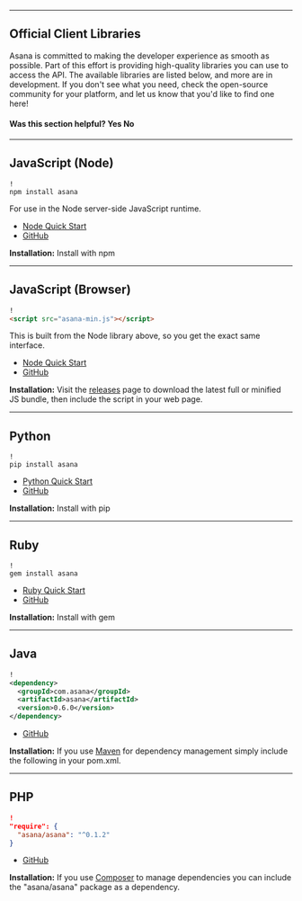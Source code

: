 <hr class="full-line">
<section class="full-section">

# Official Client Libraries

Asana is committed to making the developer experience as smooth as possible. Part of this effort is providing high-quality libraries you can use to access the API. The available libraries are listed below, and more are in development. If you don't see what you need, check the open-source community for your platform, and let us know that you'd like to find one here!

<div>
  <div class="docs-developer-satisfaction-content">
      <h4>Was this section helpful? <a class="positiveFeedback-DevSatisfaction" style="cursor:pointer;">Yes </a><a class="negativeFeedback-DevSatisfaction" style="cursor:pointer;">No</a></h4>
  </div>
</div>

---

<a name="NodeJS"></a>
## JavaScript (Node)
```shell
!
npm install asana
```

For use in the Node server-side JavaScript runtime.

* [Node Quick Start](#node-hello-world)
* [GitHub](https://github.com/Asana/node-asana/)

**Installation:** Install with npm

---

<a name="BrowserJS"></a>
## JavaScript (Browser)
```html
!
<script src="asana-min.js"></script>
```

This is built from the Node library above, so you get the exact same interface.

* [Node Quick Start](#node-hello-world)
* [GitHub](https://github.com/Asana/node-asana/)

**Installation:** Visit the [releases](https://github.com/Asana/node-asana/releases) page to download the latest full or minified JS bundle, then include the script in your web page.

---

<a name="Python"></a>
## Python
```shell
!
pip install asana
```

* [Python Quick Start](#python-hello-world)
* [GitHub](https://github.com/Asana/python-asana/)

**Installation:** Install with pip

---

<a name="Ruby"></a>
## Ruby
```shell
!
gem install asana
```

* [Ruby Quick Start](#ruby-hello-world)
* [GitHub](https://github.com/Asana/ruby-asana/)

**Installation:** Install with gem

---

<a name="Java"></a>
## Java
```xml
!
<dependency>
  <groupId>com.asana</groupId>
  <artifactId>asana</artifactId>
  <version>0.6.0</version>
</dependency>
```
* [GitHub](https://github.com/Asana/java-asana/)

**Installation:** If you use [Maven](https://maven.apache.org/) for dependency management simply include the following in your pom.xml.


---

<a name="PHP"></a>
## PHP
```json
!
"require": {
  "asana/asana": "^0.1.2"
}
```

* [GitHub](https://github.com/Asana/php-asana/)

**Installation:** If you use [Composer](https://getcomposer.org/) to manage dependencies you can include the
"asana/asana" package as a dependency.

</section>
